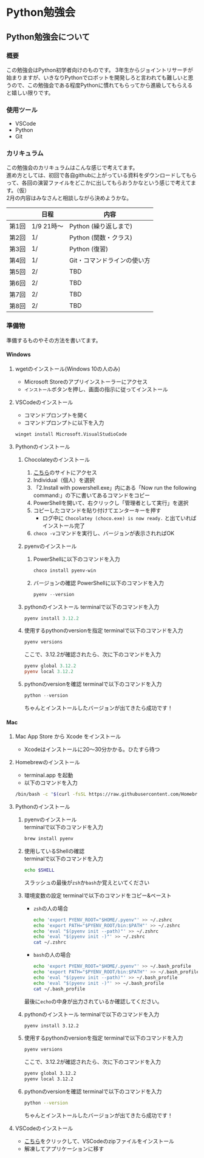 # Python勉強会

## Python勉強会について

### 概要

この勉強会はPython初学者向けのものです。
3年生からジョイントリサーチが始まりますが、いきなりPythonでロボットを開発しろと言われても難しいと思うので、この勉強会である程度Pythonに慣れてもらってから進級してもらえると嬉しい限りです。

### 使用ツール

* VSCode
* Python
* Git

### カリキュラム

この勉強会のカリキュラムはこんな感じで考えてます。  
進め方としては、初回で各自githubに上がっている資料をダウンロードしてもらって、各回の演習ファイルをどこかに出してもらおうかなという感じで考えてます。（仮）  
2月の内容はみなさんと相談しながら決めようかな。

|    | 日程 | 内容 |
|----| ---- | ---- |
|第1回| 1/9 21時〜 | Python (繰り返しまで) |
|第2回| 1/ | Python (関数・クラス) |
|第3回| 1/ | Python (復習) |
|第4回| 1/ | Git・コマンドラインの使い方 |
|第5回| 2/ | TBD |
|第6回| 2/ | TBD |
|第7回| 2/ | TBD |
|第8回| 2/ | TBD |

### 準備物

準備するものやその方法を書いてます。

#### Windows

1. wgetのインストール(Windows 10の人のみ)
   * Microsoft Storeのアプリインストーラーにアクセス
   * `インストール`ボタンを押し、画面の指示に従ってインストール
2. VSCodeのインストール
   * コマンドプロンプトを開く
   * コマンドプロンプトに以下を入力

    ``` bash
    winget install Microsoft.VisualStudioCode
    ```

3. Pythonのインストール
   1. Chocolateyのインストール
      1. [こちら](https://chocolatey.org/install)のサイトにアクセス
      2. Individual（個人）を選択
      3. 「2.Install with powershell.exe」内にある「Now run the following command:」の下に書いてあるコマンドをコピー
      4. PowerShellを開いて、右クリックし「管理者として実行」を選択
      5. コピーしたコマンドを貼り付けてエンターキーを押す
         * ログ中に `Chocolatey (choco.exe) is now ready.` と出ていればインストール完了
      6. `choco -v`コマンドを実行し、バージョンが表示されればOK
   2. pyenvのインストール
      1. PowerShellに以下のコマンドを入力

         ```powershell
         choco install pyenv-win
         ```

      2. バージョンの確認
         PowerShellに以下のコマンドを入力

         ```powershell
         pyenv --version
         ```

   3. pythonのインストール
      terminalで以下のコマンドを入力

      ```powershell
      pyenv install 3.12.2
      ```

   4. 使用するpythonのversionを指定
      terminalで以下のコマンドを入力

      ```powershell
      pyenv versions
      ```

      ここで、3.12.2が確認されたら、次に下のコマンドを入力

      ```powershell
      pyenv global 3.12.2
      pyenv local 3.12.2
      ```

   5. pythonのversionを確認
      terminalで以下のコマンドを入力

      ```powershell
      python --version
      ```

      ちゃんとインストールしたバージョンが出てきたら成功です！

#### Mac

1. Mac App Store から Xcode をインストール
   * Xcodeはインストールに20～30分かかる。ひたすら待つ

2. Homebrewのインストール
   * terminal.app を起動
   * 以下のコマンドを入力

    ``` zsh
    /bin/bash -c "$(curl -fsSL https://raw.githubusercontent.com/Homebrew/install/HEAD/install.sh)"
    ```

3. Pythonのインストール
   1. pyenvのインストール  
      terminalで以下のコマンドを入力

      ``` zsh
      brew install pyenv
      ```

   2. 使用しているShellの確認  
      terminalで以下のコマンドを入力

      ``` zsh
      echo $SHELL
      ```

      スラッシュの最後が`zsh`か`bash`か覚えといてください

   3. 環境変数の設定
      terminalで以下のコマンドをコピー&ペースト
      * `zsh`の人の場合

         ```zsh
         echo 'export PYENV_ROOT="$HOME/.pyenv"' >> ~/.zshrc
         echo 'export PATH="$PYENV_ROOT/bin:$PATH"' >> ~/.zshrc
         echo 'eval "$(pyenv init --path)"' >> ~/.zshrc
         echo 'eval "$(pyenv init -)"' >> ~/.zshrc
         cat ~/.zshrc
         ```

      * `bash`の人の場合

         ```zsh
         echo 'export PYENV_ROOT="$HOME/.pyenv"' >> ~/.bash_profile
         echo 'export PATH="$PYENV_ROOT/bin:$PATH"' >> ~/.bash_profile
         echo 'eval "$(pyenv init --path)"' >> ~/.bash_profile
         echo 'eval "$(pyenv init -)"' >> ~/.bash_profile
         cat ~/.bash_profile
         ```

      最後に`echo`の中身が出力されているか確認してください。

   4. pythonのインストール
      terminalで以下のコマンドを入力

      ```zsh
      pyenv install 3.12.2
      ```

   5. 使用するpythonのversionを指定
      terminalで以下のコマンドを入力

      ```zsh
      pyenv versions
      ```

      ここで、3.12.2が確認されたら、次に下のコマンドを入力

      ```zsh
      pyenv global 3.12.2
      pyenv local 3.12.2
      ```

   6. pythonのversionを確認
      terminalで以下のコマンドを入力

      ```zsh
      python --version
      ```

      ちゃんとインストールしたバージョンが出てきたら成功です！

4. VSCodeのインストール
    * [こちら](https://code.visualstudio.com/docs?dv=osx)をクリックして、VSCodeのzipファイルをインストール
    * 解凍してアプリケーションに移す

<!-- #### 両方

1. githubのアカウント登録
   * [こちら](https://github.co.jp/)にアクセスしてサインアップする
2. 登録したメールアドレスを勉強会のグループチャットに送る
3. VSCodeにてcodeコマンドをインポート
   1. コントロール＋シフト＋p（Macはコマンド＋シフト＋p）を押す
        * 上にテキストボックスが出てきます
   2. そこに`shell`と打ち込むと、`Shell Command: Install 'code' command in PATH`が出てくるのでそれを選択
   3. パスワードを要求されたら打ち込む
   4. `successfully imported`的な文章が出てきたらOK -->
